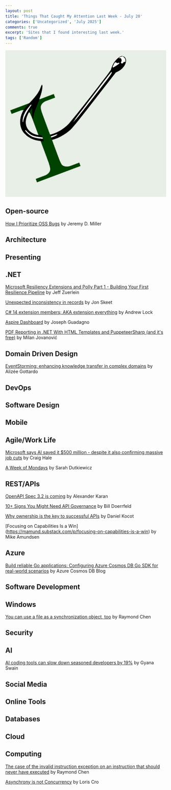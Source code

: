 ```yaml
---
layout: post
title: 'Things That Caught My Attention Last Week - July 20'
categories: ['Uncategorized', 'July 2025']
comments: true
excerpt: 'Sites that I found interesting last week.'
tags: ['Random']
---
```

![caught-my-i](../assets/caught-i.png)

## Open-source

[How I Prioritize OSS Bugs](https://jeremydmiller.com/2025/07/20/how-i-prioritize-oss-bugs/) by Jeremy D. Miller

## Architecture

## Presenting

## .NET

[Microsoft Resiliency Extensions and Polly Part 1 - Building Your First Resilience Pipeline](https://blog.nimblepros.com/blogs/building-your-first-resilience-pipeline/) by Jeff Zuerlein

[Unexpected inconsistency in records](https://codeblog.jonskeet.uk/2025/07/19/unexpected-inconsistency-in-records/) by Jon Skeet

[C# 14 extension members; AKA extension everything](https://andrewlock.net/exploring-dotnet-10-preview-features-3-csharp-14-extensions-members/) by Andrew Lock

[Aspire Dashboard](https://www.josephguadagno.net/2025/07/19/aspire-dashboard) by Joseph Guadagno

[PDF Reporting in .NET With HTML Templates and PuppeteerSharp (and it's free)](https://www.milanjovanovic.tech/blog/pdf-reporting-in-dotnet-with-html-templates-and-puppeteersharp) by Milan Jovanović

## Domain Driven Design

[EventStorming: enhancing knowledge transfer in complex domains](https://www.osedea.com/insight/how-eventstorming-facilitated-knowledge-transfer-and-discovery) by Alizée Gottardo

## DevOps

## Software Design

## Mobile

## Agile/Work Life

[Microsoft says AI saved it $500 million - despite it also confirming massive job cuts](https://www.techradar.com/pro/microsoft-says-ai-saved-it-usd500-million-despite-it-also-confirming-massive-job-cuts) by Craig Hale

[A Week of Mondays](https://sadukie.com/2025/07/18/a-week-of-mondays.html) by Sarah Dutkiewicz

## REST/APIs

[OpenAPI Spec 3.2 is coming](https://apisyouwonthate.com/newsletter/openapi-3-2-is-here/) by Alexander Karan

[10+ Signs You Might Need API Governance](https://nordicapis.com/10-signs-you-might-need-api-governance/) by Bill Doerrfeld

[Why ownership is the key to successful APIs](https://architecturalbytes.substack.com/p/why-ownership-is-the-key-to-successful?subscribe_prompt=free) by Daniel Kocot

[Focusing on Capabilities Is a Win\](https://mamund.substack.com/p/focusing-on-capabilities-is-a-win) by Mike Amundsen

## Azure

[Build reliable Go applications: Configuring Azure Cosmos DB Go SDK for real-world scenarios](https://devblogs.microsoft.com/cosmosdb/build-reliable-go-applications-configuring-azure-cosmos-db-go-sdk-for-real-world-scenarios/) by Azure Cosmos DB Blog

## Software Development

## Windows

[You can use a file as a synchronization object, too](https://devblogs.microsoft.com/oldnewthing/20140905-00/?p=63) by Raymond Chen

## Security

## AI

[AI coding tools can slow down seasoned developers by 19%](https://www.infoworld.com/article/4020931/ai-coding-tools-can-slow-down-seasoned-developers-by-19.html) by Gyana Swain

## Social Media

## Online Tools

## Databases

## Cloud

## Computing

[The case of the invalid instruction exception on an instruction that should never have executed](https://devblogs.microsoft.com/oldnewthing/20250718-00/?p=111390) by Raymond Chen

[Asynchrony is not Concurrency](https://kristoff.it/blog/asynchrony-is-not-concurrency/) by Loris Cro

